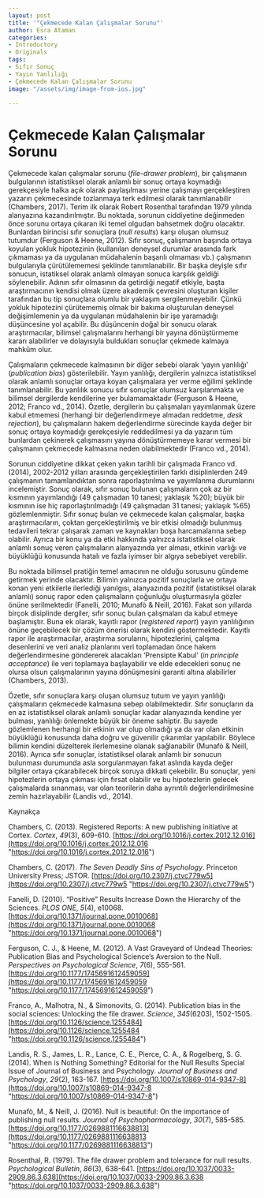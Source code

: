 ```yaml
---
layout: post
title: '"Çekmecede Kalan Çalışmalar Sorunu"'
author: Esra Ataman
categories:
- Introductory
- Originals
tags:
- Sıfır Sonuç
- Yayın Yanlılığı
- Çekmecede Kalan Çalışmalar Sorunu
image: "/assets/img/image-from-ios.jpg"

---
```

# **Çekmecede Kalan Çalışmalar Sorunu**

Çekmecede kalan çalışmalar sorunu (_file-drawer problem_), bir çalışmanın bulgularının istatistiksel olarak anlamlı bir sonuç ortaya koymadığı gerekçesiyle halka açık olarak paylaşılması yerine çalışmayı gerçekleştiren yazarın çekmecesinde tozlanmaya terk edilmesi olarak tanımlanabilir (Chambers, 2017). Terim ilk olarak Robert Rosenthal tarafından 1979 yılında alanyazına kazandırılmıştır. Bu noktada, sorunun ciddiyetine değinmeden önce sorunu ortaya çıkaran iki temel olgudan bahsetmek doğru olacaktır. Bunlardan birincisi sıfır sonuçlara (_null results_) karşı oluşan olumsuz tutumdur (Ferguson & Heene, 2012). Sıfır sonuç, çalışmanın başında ortaya koyulan yokluk hipotezinin (kullanılan deneysel durumlar arasında fark çıkmaması ya da uygulanan müdahalenin başarılı olmaması vb.) çalışmanın bulgularıyla çürütülememesi şeklinde tanımlanabilir. Bir başka deyişle sıfır sonucun, istatiksel olarak anlamlı olmayan sonuca karşılık geldiği söylenebilir. Adının sıfır olmasının da getirdiği negatif etkiyle, başta araştırmacının kendisi olmak üzere akademik çevresini oluşturan kişiler tarafından bu tip sonuçlara olumlu bir yaklaşım sergilenmeyebilir. Çünkü yokluk hipotezini çürütememiş olmak bir bakıma oluşturulan deneysel değişimlemenin ya da uygulanan müdahalenin bir işe yaramadığı düşüncesine yol açabilir. Bu düşüncenin doğal bir sonucu olarak araştırmacılar, bilimsel çalışmalarını herhangi bir yayına dönüştürmeme kararı alabilirler ve dolayısıyla buldukları sonuçlar çekmede kalmaya mahkûm olur.

Çalışmaların çekmecede kalmasının bir diğer sebebi olarak ‘yayın yanlılığı’ (_publication bias_) gösterilebilir. Yayın yanlılığı, dergilerin yalnızca istatistiksel olarak anlamlı sonuçlar ortaya koyan çalışmalara yer verme eğilimi şeklinde tanımlanabilir. Bu yanlılık sonucu sıfır sonuçlar olumsuz karşılanmakta ve bilimsel dergilerde kendilerine yer bulamamaktadır (Ferguson & Heene, 2012; Franco vd., 2014). Özetle, dergilerin bu çalışmaları yayımlanmak üzere kabul etmemesi (herhangi bir değerlendirmeye almadan reddetme, _desk rejection_), bu çalışmaların hakem değerlendirme sürecinde kayda değer bir sonuç ortaya koymadığı gerekçesiyle reddedilmesi ya da yazarın tüm bunlardan çekinerek çalışmasını yayına dönüştürmemeye karar vermesi bir çalışmanın çekmecede kalmasına neden olabilmektedir (Franco vd., 2014).

Sorunun ciddiyetine dikkat çeken yakın tarihli bir çalışmada Franco vd. (2014), 2002-2012 yılları arasında gerçekleştirilen farklı disiplinlerden 249 çalışmanın tamamlandıktan sonra raporlaştırılma ve yayımlanma durumlarını incelemiştir. Sonuç olarak, sıfır sonuç bulunan çalışmaların çok az bir kısmının yayımlandığı (49 çalışmadan 10 tanesi; yaklaşık %20); büyük bir kısmının ise hiç raporlaştırılmadığı (49 çalışmadan 31 tanesi; yaklaşık %65) gözlemlenmiştir. Sıfır sonuç bulan ve çekmecede kalan çalışmalar, başka araştırmacıların, çoktan gerçekleştirilmiş ve bir etkisi olmadığı bulunmuş tedavileri tekrar çalışarak zaman ve kaynakları boşa harcamalarına sebep olabilir. Ayrıca bir konu ya da etki hakkında yalnızca istatistiksel olarak anlamlı sonuç veren çalışmaların alanyazında yer alması, etkinin varlığı ve büyüklüğü konusunda hatalı ve fazla iyimser bir algıya sebebiyet verebilir.

Bu noktada bilimsel pratiğin temel amacının ne olduğu sorusunu gündeme getirmek yerinde olacaktır. Bilimin yalnızca pozitif sonuçlarla ve ortaya konan yeni etkilerle ilerlediği yanılgısı, alanyazında pozitif (istatistiksel olarak anlamlı) sonuç rapor eden çalışmaların çoğunluğu oluşturmasıyla gözler önüne serilmektedir (Fanelli, 2010; Munafò & Neill, 2016). Fakat son yıllarda birçok disiplinde dergiler, sıfır sonuç bulan çalışmaları da kabul etmeye başlamıştır. Buna ek olarak, kayıtlı rapor (_registered report_) yayın yanlılığının önüne geçebilecek bir çözüm önerisi olarak kendini göstermektedir. Kayıtlı rapor ile araştırmacılar, araştırma sorularını, hipotezlerini, çalışma desenlerini ve veri analiz planlarını veri toplamadan önce hakem değerlendirmesine göndererek alacakları ‘Prensipte Kabul’ (_in principle acceptance_) ile veri toplamaya başlayabilir ve elde edecekleri sonuç ne olursa olsun çalışmalarının yayına dönüşmesini garanti altına alabilirler (Chambers, 2013).

Özetle, sıfır sonuçlara karşı oluşan olumsuz tutum ve yayın yanlılığı çalışmaların çekmecede kalmasına sebep olabilmektedir. Sıfır sonuçların da en az istatistiksel olarak anlamlı sonuçlar kadar alanyazında kendine yer bulması, yanlılığı önlemekte büyük bir öneme sahiptir. Bu sayede gözlemlenen herhangi bir etkinin var olup olmadığı ya da var olan etkinin büyüklüğü konusunda daha doğru ve güvenilir çıkarımlar yapılabilir. Böylece bilimin kendini düzelterek ilerlemesine olanak sağlanabilir (Munafò & Neill, 2016). Ayrıca sıfır sonuçlar, istatistiksel olarak anlamlı bir sonucun bulunması durumunda asla sorgulanmayan fakat aslında kayda değer bilgiler ortaya çıkarabilecek birçok soruya dikkati çekebilir. Bu sonuçlar, yeni hipotezlerin ortaya çıkması için fırsat olabilir ve bu hipotezlerin gelecek çalışmalarda sınanması, var olan teorilerin daha ayrıntılı değerlendirilmesine zemin hazırlayabilir (Landis vd., 2014).

Kaynakça

Chambers, C. (2013). Registered Reports: A new publishing initiative at Cortex. _Cortex_, _49_(3), 609-610. [https://doi.org/10.1016/j.cortex.2012.12.016](https://doi.org/10.1016/j.cortex.2012.12.016 "https://doi.org/10.1016/j.cortex.2012.12.016")

Chambers, C. (2017). _The Seven Deadly Sins of Psychology_. Princeton University Press; JSTOR. [https://doi.org/10.2307/j.ctvc779w5](https://doi.org/10.2307/j.ctvc779w5 "https://doi.org/10.2307/j.ctvc779w5")

Fanelli, D. (2010). “Positive” Results Increase Down the Hierarchy of the Sciences. _PLOS ONE_, _5_(4), e10068. [https://doi.org/10.1371/journal.pone.0010068](https://doi.org/10.1371/journal.pone.0010068 "https://doi.org/10.1371/journal.pone.0010068")

Ferguson, C. J., & Heene, M. (2012). A Vast Graveyard of Undead Theories: Publication Bias and Psychological Science’s Aversion to the Null. _Perspectives on Psychological Science_, _7_(6), 555-561. [https://doi.org/10.1177/1745691612459059](https://doi.org/10.1177/1745691612459059 "https://doi.org/10.1177/1745691612459059")

Franco, A., Malhotra, N., & Simonovits, G. (2014). Publication bias in the social sciences: Unlocking the file drawer. _Science_, _345_(6203), 1502-1505. [https://doi.org/10.1126/science.1255484](https://doi.org/10.1126/science.1255484 "https://doi.org/10.1126/science.1255484")

Landis, R. S., James, L. R., Lance, C. E., Pierce, C. A., & Rogelberg, S. G. (2014). When is Nothing Something? Editorial for the Null Results Special Issue of Journal of Business and Psychology. _Journal of Business and Psychology_, _29_(2), 163-167. [https://doi.org/10.1007/s10869-014-9347-8](https://doi.org/10.1007/s10869-014-9347-8 "https://doi.org/10.1007/s10869-014-9347-8")

Munafò, M., & Neill, J. (2016). Null is beautiful: On the importance of publishing null results. _Journal of Psychopharmacology_, _30_(7), 585-585. [https://doi.org/10.1177/0269881116638813](https://doi.org/10.1177/0269881116638813 "https://doi.org/10.1177/0269881116638813")

Rosenthal, R. (1979). The file drawer problem and tolerance for null results. _Psychological Bulletin_, _86_(3), 638-641. [https://doi.org/10.1037/0033-2909.86.3.638](https://doi.org/10.1037/0033-2909.86.3.638 "https://doi.org/10.1037/0033-2909.86.3.638")
